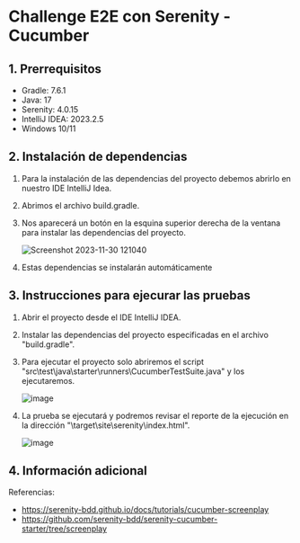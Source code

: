 # Challenge E2E con Serenity - Cucumber

## 1. Prerrequisitos
- Gradle: 7.6.1
- Java: 17
- Serenity: 4.0.15
- IntelliJ IDEA: 2023.2.5
- Windows 10/11

## 2. Instalación de dependencias
1. Para la instalación de las dependencias del proyecto debemos abrirlo en nuestro IDE IntelliJ Idea.
2. Abrimos el archivo build.gradle.
3. Nos aparecerá un botón en la esquina superior derecha de la ventana para instalar las dependencias del proyecto.

   ![Screenshot 2023-11-30 121040](https://github.com/dbchango/ntt-challenge-serenity-E2E/assets/49067691/32db3d07-d9a5-4895-8f2b-615a78e17ab5)

5. Estas dependencias se instalarán automáticamente

  
## 3. Instrucciones para ejecurar las pruebas
1. Abrir el proyecto desde el IDE IntelliJ IDEA.
2. Instalar las dependencias del proyecto especificadas en el archivo "build.gradle".
3. Para ejecutar el proyecto solo abriremos el script "src\test\java\starter\runners\CucumberTestSuite.java" y los ejecutaremos.

   ![image](https://github.com/dbchango/ntt-challenge-serenity-E2E/assets/49067691/01ade333-ebd5-45b4-8cb1-5ae618de5423)

5. La prueba se ejecutará y podremos revisar el reporte de la ejecución en la dirección "\target\site\serenity\index.html".

   ![image](https://github.com/dbchango/ntt-challenge-serenity-E2E/assets/49067691/db0e1499-9aab-480b-8418-2a30617bfd38)

## 4. Información adicional
Referencias: 
- https://serenity-bdd.github.io/docs/tutorials/cucumber-screenplay
- https://github.com/serenity-bdd/serenity-cucumber-starter/tree/screenplay
